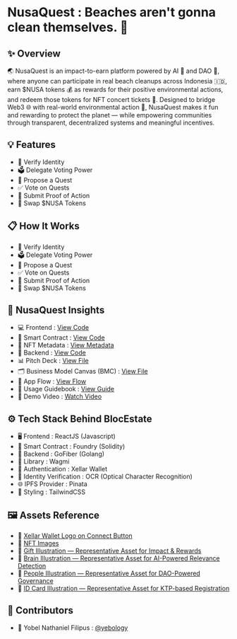 # NusaQuest : Beaches aren't gonna clean themselves. 🚀

## ✨ Overview
🌏 NusaQuest is an impact-to-earn platform powered by AI 🤖 and DAO 🧠, where anyone can participate in real beach cleanups across Indonesia 🇮🇩, earn $NUSA tokens 💰 as rewards for their positive environmental actions, and redeem those tokens for NFT concert tickets 🎫. Designed to bridge Web3 🌐 with real-world environmental action 🌱, NusaQuest makes it fun and rewarding to protect the planet — while empowering communities through transparent, decentralized systems and meaningful incentives.

## 💡 Features
- 🪪 Verify Identity
- 🗳️ Delegate Voting Power
- 🧭 Propose a Quest
- ✅ Vote on Quests
- 📸 Submit Proof of Action
- 🔁 Swap $NUSA Tokens

## 📋 How It Works
- 🪪 Verify Identity
- 🗳️ Delegate Voting Power
- 🧭 Propose a Quest
- ✅ Vote on Quests
- 📸 Submit Proof of Action
- 🔁 Swap $NUSA Tokens

## 🚀 NusaQuest Insights
- 💻 Frontend : [View Code](https://github.com/NusaQuest/frontend.git)
- 📜 Smart Contract : [View Code](https://github.com/NusaQuest/smart-contract.git)
- 🧬 NFT Metadata : [View Metadata](https://github.com/NusaQuest/nft-metadata.git)
- 🔧 Backend : [View Code](https://github.com/NusaQuest/backend.git)
- 📊 Pitch Deck : [View File]()
- 🗂️ Business Model Canvas (BMC) : [View File]()
- 🔑 App Flow : [View Flow]()
- 📖 Usage Guidebook : [View Guide]()
- 🎥 Demo Video : [Watch Video]()

## ⚙️ Tech Stack Behind BlocEstate
- 🖥️ Frontend : ReactJS (Javascript)
- 📜 Smart Contract : Foundry (Solidity)
- 🔧 Backend : GoFiber (Golang)
- 🔗 Library : Wagmi
- 🔐 Authentication : Xellar Wallet
- 🪪 Identity Verification : OCR (Optical Character Recognition)
- 🌐 IPFS Provider : Pinata
- 🎨 Styling : TailwindCSS

## 🖼️ Assets Reference
- 📢 [Xellar Wallet Logo on Connect Button](https://play.google.com/store/apps/details?id=com.xellar.wallets&pli=1)
- 📢 [NFT Images](https://sora.chatgpt.com/explore)
- 📢 [Gift Illustration — Representative Asset for Impact & Rewards](https://www.flaticon.com/premium-sticker/gift-box_5784099?k=1751555820535&log-in=google)
- 📢 [Brain Illustration — Representative Asset for AI-Powered Relevance Detection](https://www.flaticon.com/free-sticker/brain_6639851?term=brain&page=1&position=4&origin=search&related_id=6639851)
- 📢 [People Illustration — Representative Asset for DAO-Powered Governance](https://www.flaticon.com/free-sticker/team_6639779?term=group&page=1&position=1&origin=search&related_id=6639779)
- 📢 [ID Card Illustration — Representative Asset for KTP-based Registration](https://www.flaticon.com/free-sticker/id-card_8140376?term=identity&page=1&position=11&origin=search&related_id=8140376)

## 🤝 Contributors
- 🧑 Yobel Nathaniel Filipus : [@yebology](https://github.com/yebology)
